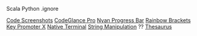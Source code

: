 Scala
Python
.ignore

[Code Screenshots](https://plugins.jetbrains.com/plugin/9406)
[CodeGlance Pro](https://plugins.jetbrains.com/plugin/18824)
[Nyan Progress Bar](https://plugins.jetbrains.com/plugin/8575)
[Rainbow Brackets](https://plugins.jetbrains.com/plugin/10080)
[Key Promoter X](https://plugins.jetbrains.com/plugin/9792)
[Native Terminal](https://plugins.jetbrains.com/plugin/9966)
[String Manipulation](https://plugins.jetbrains.com/plugin/2162)
?? [Thesaurus](https://plugins.jetbrains.com/plugin/7199)
